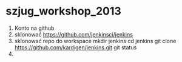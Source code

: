 szjug_workshop_2013
===================

1. Konto na github
2. sklonować https://github.com/jenkinsci/jenkins
3. sklonować repo do workspace
        mkdir jenkins
        cd jenkins
        git clone https://github.com/kardigen/jenkins.git
        git status
4. 
